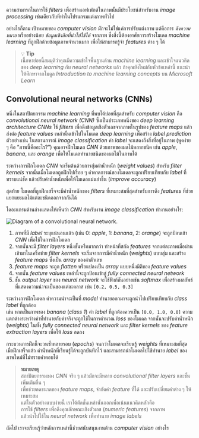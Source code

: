 
ความสามารถในการใช้ _filters_ เพื่อสร้างเอฟเฟกต์ในภาพนั้นมีประโยชน์สำหรับงาน _image processing_ เช่นเดียวกับที่ทำในโปรแกรมแต่งภาพทั่วไป

อย่างไรก็ตาม เป้าหมายของ _computer vision_ มักจะไม่ใช่แค่การปรับแต่งภาพ แต่คือการ _ดึงความหมาย_ หรืออย่างน้อย _ข้อมูลเชิงลึกที่นำไปใช้ได้_ จากภาพ ซึ่งสิ่งนี้ต้องอาศัยการสร้างโมเดล _machine learning_ ที่ถูกฝึกด้วยข้อมูลภาพจำนวนมาก เพื่อให้สามารถรู้จำ _features_ ต่าง ๆ ได้

> 💡 **Tip**  
> เนื้อหาย่อยนี้สมมุติว่าคุณมีความเข้าใจพื้นฐานด้าน _machine learning_ และเข้าใจแนวคิดของ _deep learning_ กับ _neural networks_ แล้ว  ถ้าคุณยังใหม่กับหัวข้อเหล่านี้ แนะนำให้ศึกษาจากโมดูล _Introduction to machine learning concepts_ บน _Microsoft Learn_

## Convolutional neural networks (CNNs)

หนึ่งในสถาปัตยกรรม _machine learning_ ที่พบได้บ่อยที่สุดสำหรับ _computer vision_ คือ _convolutional neural network (CNN)_ ซึ่งเป็นประเภทหนึ่งของ _deep learning architecture_ _CNNs_ ใช้ _filters_ เพื่อดึงข้อมูลเชิงตัวเลขจากภาพในรูปของ _feature maps_ แล้วส่งต่อ _feature values_ เหล่านั้นเข้าไปในโมเดล _deep learning_ เพื่อสร้าง _label prediction_ ตัวอย่างเช่น ในสถานการณ์ _image classification_ ค่า _label_ จะแสดงถึงสิ่งที่อยู่ในภาพ (พูดง่าย ๆ คือ “ภาพนี้คืออะไร?”) คุณอาจฝึกโมเดล _CNN_ ด้วยภาพของผลไม้หลากชนิด เช่น _apple_, _banana_, และ _orange_ เพื่อให้โมเดลทำนายชนิดของผลไม้ในภาพได้

ระหว่างการฝึกโมเดล _CNN_ จะเริ่มต้นด้วยการสุ่มค่าน้ำหนัก (_weight values_) สำหรับ _filter kernels_ จากนั้นเมื่อโมเดลถูกฝึกไปเรื่อย ๆ ค่าคาดการณ์ของโมเดลจะถูกเปรียบเทียบกับ _label_ ที่ทราบแน่ชัด แล้วปรับค่าน้ำหนักเพื่อให้โมเดลแม่นยำขึ้น (_improve accuracy_)

สุดท้าย โมเดลที่ถูกฝึกเสร็จจะมีค่าน้ำหนักของ _filters_ ที่เหมาะสมที่สุดสำหรับการดึง _features_ ที่ช่วยแยกแยะผลไม้แต่ละชนิดออกจากกันได้

ไดอะแกรมด้านล่างแสดงให้เห็นว่า _CNN_ สำหรับงาน _image classification_ ทำงานอย่างไร:

![Diagram of a convolutional neural network.](https://learn.microsoft.com/en-us/training/wwl-data-ai/introduction-computer-vision/media/convolutional-neural-network.png)

1. ภาพที่มี _label_ ระบุแน่นอนแล้ว (เช่น 0: _apple_, 1: _banana_, 2: _orange_) จะถูกป้อนเข้า _CNN_ เพื่อใช้ในการฝึกโมเดล
2. จากนั้นจะมี _filter layers_ หนึ่งชั้นหรือมากกว่า ทำหน้าที่สกัด _features_ จากแต่ละภาพเมื่อผ่านเข้ามาในเครือข่าย _filter kernels_ จะเริ่มจากการมีค่าน้ำหนัก (_weights_) แบบสุ่ม และสร้าง _feature maps_ ซึ่งเป็น _array_ ของค่าตัวเลข
3. _feature maps_ จะถูก _flatten_ หรือแปลงเป็น _array_ แบบหนึ่งมิติของ _feature values_
4. จากนั้น _feature values_ เหล่านี้จะถูกป้อนเข้าสู่ _fully connected neural network_
5. ชั้น _output layer_ ของ _neural network_ จะใช้ฟังก์ชันอย่างเช่น _softmax_ เพื่อสร้างผลลัพธ์ที่แสดงความน่าจะเป็นของแต่ละคลาส เช่น `[0.2, 0.5, 0.3]`  

ระหว่างการฝึกโมเดล ค่าความน่าจะเป็นที่ _model_ ทำนายออกมาจะถูกนำไปเปรียบเทียบกับ _class label_ ที่ถูกต้อง  
เช่น หากเป็นภาพของ _banana_ (_class 1_) ค่า _label_ ที่ถูกต้องควรเป็น `[0.0, 1.0, 0.0]` ความแตกต่างระหว่างค่าที่ทำนายกับค่าจริงจะถูกใช้ในการคำนวณ _loss_ ของโมเดล จากนั้นจะปรับค่าน้ำหนัก (_weights_) ในทั้ง _fully connected neural network_ และ _filter kernels_ ของ _feature extraction layers_ เพื่อให้ _loss_ ลดลง 

กระบวนการฝึกนี้จะวนซ้ำหลายรอบ (_epochs_) จนกว่าโมเดลจะเรียนรู้ _weights_ ที่เหมาะสมที่สุด เมื่อฝึกเสร็จแล้ว ค่าน้ำหนักที่เรียนรู้ได้จะถูกบันทึกไว้ และสามารถนำโมเดลไปใช้ทำนาย _label_ ของภาพใหม่ที่ไม่ทราบคำตอบได้

> **หมายเหตุ**  
> สถาปัตยกรรมของ _CNN_ จริง ๆ แล้วมักจะมีหลาย _convolutional filter layers_ และชั้นเพิ่มเติมอื่น ๆ  
> เพื่อช่วยลดขนาดของ _feature maps_, จำกัดค่า _feature_ ที่ได้ และปรับเปลี่ยนค่าต่าง ๆ ให้เหมาะสม  
> แต่ในตัวอย่างแบบง่ายนี้ เราได้ตัดชั้นเหล่านั้นออกเพื่อเน้นแนวคิดหลักคือ  
> การใช้ _filters_ เพื่อดึงคุณลักษณะเชิงตัวเลข (_numeric features_) จากภาพ  
> แล้วนำไปใช้ใน _neural network_ เพื่อทำนาย _image labels_

ถัดไป เราจะเรียนรู้ว่าหลักการเหล่านี้ช่วยสนับสนุนงานด้าน _computer vision_ อย่างไร
